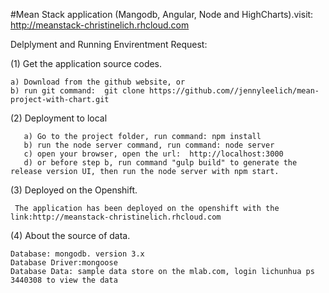 #Mean Stack application (Mangodb, Angular, Node and HighCharts).visit: http://meanstack-christinelich.rhcloud.com



Delplyment and Running Envirentment Request:

(1) Get the application source codes.

    a) Download from the github website, or
    b) run git command:  git clone https://github.com//jennyleelich/mean-project-with-chart.git

(2) Deployment to local

       a) Go to the project folder, run command: npm install
       b) run the node server command, run command: node server
       c) open your browser, open the url:  http://localhost:3000
       d) or before step b, run command "gulp build" to generate the release version UI, then run the node server with npm start.

(3) Deployed on the Openshift.

     The application has been deployed on the openshift with the link:http://meanstack-christinelich.rhcloud.com
   
(4) About the source of data.

    Database: mongodb. version 3.x
    Database Driver:mongoose
    Database Data: sample data store on the mlab.com, login lichunhua ps 3440308 to view the data
   
